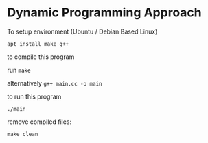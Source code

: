 # Dynamic Programming Approach

To setup environment (Ubuntu / Debian Based Linux)

`apt install make g++`

to compile this program

run `make`

alternatively `g++ main.cc -o main`

to run this program

`./main`

remove compiled files:

`make clean`
